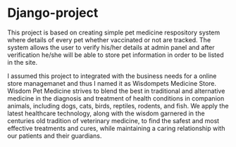 # Django-project
This project is based on creating simple pet medicine respository system where details of every pet whether vaccinated or not are tracked. The system allows the user to verify his/her details at admin panel and after verification he/she will be able to store pet information in order to be listed in the site.

I assumed this project to integrated with the business needs for a online store managemanet and thus I named it as Wisdompets Medicine Store.
Wisdom Pet Medicine strives to blend the best in traditional and alternative medicine in the diagnosis and treatment of health conditions in companion animals, including dogs, cats, birds, reptiles, rodents, and fish. We apply the latest healthcare technology, along with the wisdom garnered in the centuries old tradition of veterinary medicine, to find the safest and most effective treatments and cures, while maintaining a caring relationship with our patients and their guardians.
